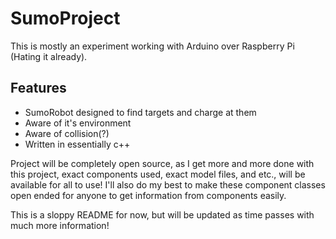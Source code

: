 # SumoProject

This is mostly an experiment working with Arduino over Raspberry Pi (Hating it already). 

## Features
  * SumoRobot designed to find targets and charge at them
  * Aware of it's environment
  * Aware of collision(?)
  * Written in essentially c++

Project will be completely open source, as I get more and more done with this project, exact components used, exact model files, and etc., will be available for all to use! I'll also do my best to make these component classes open ended for anyone to get information from components easily.

This is a sloppy README for now, but will be updated as time passes with much more information!
